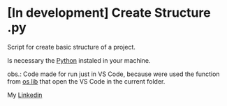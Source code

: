 # [In development] Create Structure .py

Script for create basic structure of a project.

Is necessary the [Python](https://www.python.org/downloads/) instaled in your machine.

obs.: Code made for run just in VS Code, because were used the function from [os lib](https://docs.python.org/3/library/os.html) that open the VS Code in the current folder.

My [Linkedin](https://www.linkedin.com/in/athos-henrique-da-silva-santos/)
